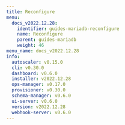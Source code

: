 ```yaml
---
title: Reconfigure
menu:
  docs_v2022.12.28:
    identifier: guides-mariadb-reconfigure
    name: Reconfigure
    parent: guides-mariadb
    weight: 46
menu_name: docs_v2022.12.28
info:
  autoscaler: v0.15.0
  cli: v0.30.0
  dashboard: v0.6.0
  installer: v2022.12.28
  ops-manager: v0.17.0
  provisioner: v0.30.0
  schema-manager: v0.6.0
  ui-server: v0.6.0
  version: v2022.12.28
  webhook-server: v0.6.0
---
```


